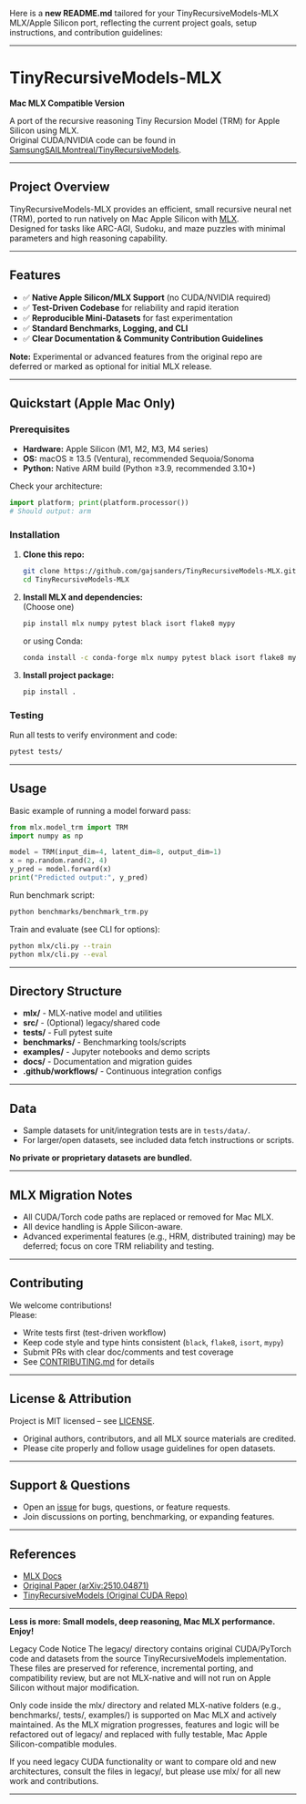 Here is a **new README.md** tailored for your TinyRecursiveModels-MLX MLX/Apple Silicon port, reflecting the current project goals, setup instructions, and contribution guidelines:

***

# TinyRecursiveModels-MLX

**Mac MLX Compatible Version**

A port of the recursive reasoning Tiny Recursion Model (TRM) for Apple Silicon using MLX.  
Original CUDA/NVIDIA code can be found in [SamsungSAILMontreal/TinyRecursiveModels](https://github.com/SamsungSAILMontreal/TinyRecursiveModels).

***

## Project Overview

TinyRecursiveModels-MLX provides an efficient, small recursive neural net (TRM), ported to run natively on Mac Apple Silicon with [MLX](https://github.com/ml-explore/mlx).  
Designed for tasks like ARC-AGI, Sudoku, and maze puzzles with minimal parameters and high reasoning capability.

***

## Features

- ✅ **Native Apple Silicon/MLX Support** (no CUDA/NVIDIA required)
- ✅ **Test-Driven Codebase** for reliability and rapid iteration
- ✅ **Reproducible Mini-Datasets** for fast experimentation
- ✅ **Standard Benchmarks, Logging, and CLI**
- ✅ **Clear Documentation & Community Contribution Guidelines**

**Note:** Experimental or advanced features from the original repo are deferred or marked as optional for initial MLX release.

***

## Quickstart (Apple Mac Only)

### Prerequisites

- **Hardware:** Apple Silicon (M1, M2, M3, M4 series)
- **OS:** macOS ≥ 13.5 (Ventura), recommended Sequoia/Sonoma
- **Python:** Native ARM build (Python ≥3.9, recommended 3.10+)

Check your architecture:
```python
import platform; print(platform.processor())
# Should output: arm
```

### Installation

1. **Clone this repo:**
    ```bash
    git clone https://github.com/gajsanders/TinyRecursiveModels-MLX.git
    cd TinyRecursiveModels-MLX
    ```

2. **Install MLX and dependencies:**  
    (Choose one)
    ```bash
    pip install mlx numpy pytest black isort flake8 mypy
    ```
    or using Conda:
    ```bash
    conda install -c conda-forge mlx numpy pytest black isort flake8 mypy
    ```

3. **Install project package:**  
    ```bash
    pip install .
    ```

### Testing

Run all tests to verify environment and code:
```bash
pytest tests/
```

***

## Usage

Basic example of running a model forward pass:
```python
from mlx.model_trm import TRM
import numpy as np

model = TRM(input_dim=4, latent_dim=8, output_dim=1)
x = np.random.rand(2, 4)
y_pred = model.forward(x)
print("Predicted output:", y_pred)
```

Run benchmark script:
```bash
python benchmarks/benchmark_trm.py
```

Train and evaluate (see CLI for options):
```bash
python mlx/cli.py --train
python mlx/cli.py --eval
```

***

## Directory Structure

- **mlx/** - MLX-native model and utilities
- **src/** - (Optional) legacy/shared code
- **tests/** - Full pytest suite
- **benchmarks/** - Benchmarking tools/scripts
- **examples/** - Jupyter notebooks and demo scripts
- **docs/** - Documentation and migration guides
- **.github/workflows/** - Continuous integration configs

***

## Data

- Sample datasets for unit/integration tests are in `tests/data/`.
- For larger/open datasets, see included data fetch instructions or scripts.

**No private or proprietary datasets are bundled.**

***

## MLX Migration Notes

- All CUDA/Torch code paths are replaced or removed for Mac MLX.
- All device handling is Apple Silicon-aware.
- Advanced experimental features (e.g., HRM, distributed training) may be deferred; focus on core TRM reliability and testing.

***

## Contributing

We welcome contributions!  
Please:
- Write tests first (test-driven workflow)
- Keep code style and type hints consistent (`black`, `flake8`, `isort`, `mypy`)
- Submit PRs with clear doc/comments and test coverage
- See [CONTRIBUTING.md](CONTRIBUTING.md) for details

***

## License & Attribution

Project is MIT licensed – see [LICENSE](LICENSE).  
- Original authors, contributors, and all MLX source materials are credited.
- Please cite properly and follow usage guidelines for open datasets.

***

## Support & Questions

- Open an [issue](https://github.com/gajsanders/TinyRecursiveModels-MLX/issues) for bugs, questions, or feature requests.
- Join discussions on porting, benchmarking, or expanding features.

***

## References

- [MLX Docs](https://github.com/ml-explore/mlx)
- [Original Paper (arXiv:2510.04871)](https://arxiv.org/abs/2510.04871)
- [TinyRecursiveModels (Original CUDA Repo)](https://github.com/SamsungSAILMontreal/TinyRecursiveModels)

***

**Less is more: Small models, deep reasoning, Mac MLX performance. Enjoy!**

Legacy Code Notice
The legacy/ directory contains original CUDA/PyTorch code and datasets from the source TinyRecursiveModels implementation.
These files are preserved for reference, incremental porting, and compatibility review, but are not MLX-native and will not run on Apple Silicon without major modification.

Only code inside the mlx/ directory and related MLX-native folders (e.g., benchmarks/, tests/, examples/) is supported on Mac MLX and actively maintained.
As the MLX migration progresses, features and logic will be refactored out of legacy/ and replaced with fully testable, Mac Apple Silicon-compatible modules.

If you need legacy CUDA functionality or want to compare old and new architectures, consult the files in legacy/, but please use mlx/ for all new work and contributions.

---